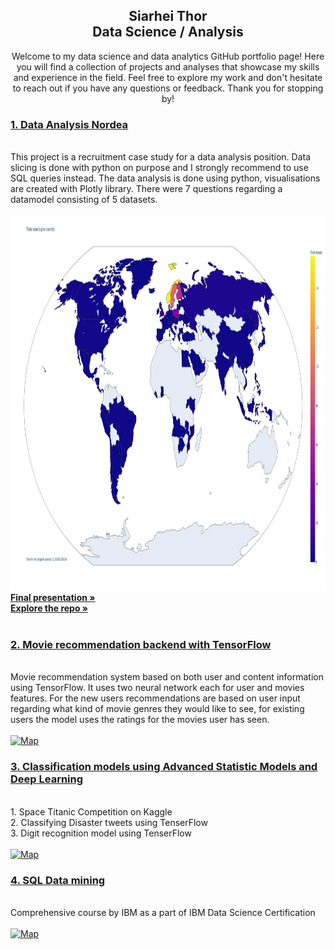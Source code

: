 

<!-- PROJECT LOGO -->
  
  
<h2 align="center">
  Siarhei Thor <br /> Data Science / Analysis</h2>  


  <p align="center">
     Welcome to my data science and data analytics GitHub portfolio page! Here you will find a collection of projects and analyses that showcase my skills and experience in the field. Feel free to explore my work and don't hesitate to reach out if you have any questions or feedback. Thank you for stopping by!
  </p>
 </div>

  <!-- ############################################# -->

<h3 align="left">
  <a href="https://github.com/SiarheiThor/case-nordea"><strong> 1. Data Analysis Nordea </strong></a>
</h3>   
 

 <p align="left">
    <br />
    This project is a recruitment case study for a data analysis position. Data slicing is done with python on purpose and I strongly recommend to use SQL queries instead. The data analysis is done using python, visualisations are created with Plotly library. There were 7 questions regarding a datamodel consisting of 5 datasets. 
    <br />
    <br />
    <a href="https://htmlpreview.github.io/?https://github.com/SiarheiThor/case-nordea/blob/main/graphs/choropleth_map.html">
    <img src="https://github.com/SiarheiThor/case-nordea/blob/main/graphs/assets_per_country.png" alt="Map" width="1000" height="600">
    </a>
    <a href="https://github.com/SiarheiThor/case-nordea/blob/main/presentation/Final%20Presentation.pdf"><strong>Final presentation »</strong></a>
    <br />
    <a href="https://github.com/SiarheiThor/case-nordea"><strong>Explore the repo »</strong></a>
    <br />
    <br />
 </p> 

  <!-- ############################################# -->


<h3 align="left">
  <a href="https://github.com/SiarheiThor/data_related_projects/blob/main/movie_recommender/008_movieRecSystemNN.ipynb"><strong> 2. Movie recommendation backend with TensorFlow </strong></a>
</h3>   
 

 <p align="left">
    <br />
    Movie recommendation system based on both user and content information using TensorFlow. It uses two neural network each for user and movies features. For the new users recommendations are based on user input regarding what kind of movie genres they would like to see, for existing users the model uses the ratings for the movies user has seen.    
    <br />
    <br />
    <a href="">
    <img src="https://" alt="Map" width="1000" height="600">
    </a>

 </p> 

  <!-- ############################################# -->


<h3 align="left">
  <a href="https://github.com/SiarheiThor/data_related_projects/blob/main/movie_recommender/008_movieRecSystemNN.ipynb"><strong> 3. Classification models using Advanced Statistic Models and Deep Learning </strong></a>
</h3>   
 

 <p align="left">
    <br />
1. Space Titanic Competition on Kaggle
  <br />
2. Classifying Disaster tweets using TenserFlow
  <br />
3. Digit recognition model using TenserFlow
    <br />
    <br />
    <a href="">
    <img src="https://" alt="Map" width="1000" height="600">
    </a>

 </p> 

  
<h3 align="left">
  <a href="https://github.com/SiarheiThor/data_related_projects/blob/main/SQL/SQL_DATA_Practice.ipynb"><strong> 4. SQL Data mining </strong></a>
</h3>   
 

 <p align="left">
    <br />
Comprehensive course by IBM as a part of IBM Data Science Certification
    <br />
    <br />
    <a href="">
    <img src="https://" alt="Map" width="1000" height="600">
    </a>

 </p> 


  
  
  
  
  
  
  
  
  
  
  
  <!-- MARKDOWN LINKS & IMAGES -->
<!-- https://www.markdownguide.org/basic-syntax/#reference-style-links -->
[contributors-shield]: https://img.shields.io/github/contributors/github_username/repo_name.svg?style=for-the-badge
[contributors-url]: https://github.com/github_username/repo_name/graphs/contributors
[forks-shield]: https://img.shields.io/github/forks/github_username/repo_name.svg?style=for-the-badge
[forks-url]: https://github.com/github_username/repo_name/network/members
[stars-shield]: https://img.shields.io/github/stars/github_username/repo_name.svg?style=for-the-badge
[stars-url]: https://github.com/github_username/repo_name/stargazers
[issues-shield]: https://img.shields.io/github/issues/github_username/repo_name.svg?style=for-the-badge
[issues-url]: https://github.com/github_username/repo_name/issues
[license-shield]: https://img.shields.io/github/license/github_username/repo_name.svg?style=for-the-badge
[license-url]: https://github.com/github_username/repo_name/blob/master/LICENSE.txt
[linkedin-shield]: https://img.shields.io/badge/-LinkedIn-black.svg?style=for-the-badge&logo=linkedin&colorB=555
[linkedin-url]: https://linkedin.com/in/linkedin_username
[product-screenshot]: images/screenshot.png
[Next.js]: https://img.shields.io/badge/next.js-000000?style=for-the-badge&logo=nextdotjs&logoColor=white
[Next-url]: https://nextjs.org/
[React.js]: https://img.shields.io/badge/React-20232A?style=for-the-badge&logo=react&logoColor=61DAFB
[React-url]: https://reactjs.org/
[Vue.js]: https://img.shields.io/badge/Vue.js-35495E?style=for-the-badge&logo=vuedotjs&logoColor=4FC08D
[Vue-url]: https://vuejs.org/
[Angular.io]: https://img.shields.io/badge/Angular-DD0031?style=for-the-badge&logo=angular&logoColor=white
[Angular-url]: https://angular.io/
[Svelte.dev]: https://img.shields.io/badge/Svelte-4A4A55?style=for-the-badge&logo=svelte&logoColor=FF3E00
[Svelte-url]: https://svelte.dev/
[Laravel.com]: https://img.shields.io/badge/Laravel-FF2D20?style=for-the-badge&logo=laravel&logoColor=white
[Laravel-url]: https://laravel.com
[Bootstrap.com]: https://img.shields.io/badge/Bootstrap-563D7C?style=for-the-badge&logo=bootstrap&logoColor=white
[Bootstrap-url]: https://getbootstrap.com
[JQuery.com]: https://img.shields.io/badge/jQuery-0769AD?style=for-the-badge&logo=jquery&logoColor=white
[JQuery-url]: https://jquery.com 
